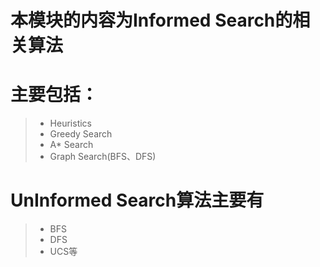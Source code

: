 # 本模块的内容为Informed Search的相关算法

# 主要包括：

>- Heuristics
>- Greedy Search
>- A* Search
>- Graph Search(BFS、DFS)

# UnInformed Search算法主要有
>- BFS
>- DFS
>- UCS等
